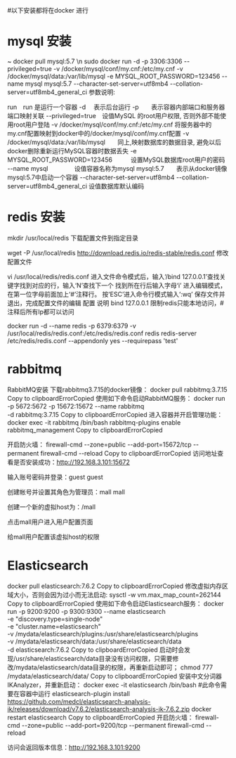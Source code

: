 #以下安装都将在docker 进行
# mysql 安装
~ docker pull mysql:5.7 \n
sudo docker run -d -p 3306:3306 --privileged=true -v /docker/mysql/conf/my.cnf:/etc/my.cnf -v /docker/mysql/data:/var/lib/mysql -e MYSQL_ROOT_PASSWORD=123456 --name mysql mysql:5.7 --character-set-server=utf8mb4 --collation-server=utf8mb4_general_ci
参数说明:

run　run 是运行一个容器
-d　 表示后台运行
-p　　表示容器内部端口和服务器端口映射关联
--privileged=true　设值MySQL 的root用户权限, 否则外部不能使用root用户登陆
-v /docker/mysql/conf/my.cnf:/etc/my.cnf 将服务器中的my.cnf配置映射到docker中的/docker/mysql/conf/my.cnf配置
-v /docker/mysql/data:/var/lib/mysql　　同上,映射数据库的数据目录, 避免以后docker删除重新运行MySQL容器时数据丢失
-e MYSQL_ROOT_PASSWORD=123456　　　设置MySQL数据库root用户的密码
--name mysql　　　　 设值容器名称为mysql
mysql:5.7　　表示从docker镜像mysql:5.7中启动一个容器
--character-set-server=utf8mb4 --collation-server=utf8mb4_general_ci 设值数据库默认编码

# redis 安装
mkdir /usr/local/redis
下载配置文件到指定目录

wget -P  /usr/local/redis http://download.redis.io/redis-stable/redis.conf
修改配置文件

vi /usr/local/redis/redis.conf
进入文件命令模式后，输入‘/bind 127.0.0.1’查找关键字找到对应的行，输入‘N’查找下一个
找到所在行后输入字母‘i’ 进入编辑模式，在第一位字母前面加上‘#’注释行。
按‘ESC’进入命令行模式输入‘:wq’ 保存文件并退出，完成配置文件的编辑
配置	说明
bind 127.0.0.1	限制redis只能本地访问，#注释后所有Ip都可以访问

docker run -d --name redis -p 6379:6379 -v /usr/local/redis/redis.conf:/etc/redis/redis.conf redis redis-server /etc/redis/redis.conf --appendonly yes --requirepass 'test'

# rabbitmq
RabbitMQ安装
下载rabbitmq3.7.15的docker镜像：
docker pull rabbitmq:3.7.15
Copy to clipboardErrorCopied
使用如下命令启动RabbitMQ服务：
docker run -p 5672:5672 -p 15672:15672 --name rabbitmq \
-d rabbitmq:3.7.15
Copy to clipboardErrorCopied
进入容器并开启管理功能：
docker exec -it rabbitmq /bin/bash
rabbitmq-plugins enable rabbitmq_management
Copy to clipboardErrorCopied


开启防火墙：
firewall-cmd --zone=public --add-port=15672/tcp --permanent
firewall-cmd --reload
Copy to clipboardErrorCopied
访问地址查看是否安装成功：http://192.168.3.101:15672


输入账号密码并登录：guest guest

创建帐号并设置其角色为管理员：mall mall



创建一个新的虚拟host为：/mall


点击mall用户进入用户配置页面


给mall用户配置该虚拟host的权限

# Elasticsearch

docker pull elasticsearch:7.6.2
Copy to clipboardErrorCopied
修改虚拟内存区域大小，否则会因为过小而无法启动:
sysctl -w vm.max_map_count=262144
Copy to clipboardErrorCopied
使用如下命令启动Elasticsearch服务：
docker run -p 9200:9200 -p 9300:9300 --name elasticsearch \
-e "discovery.type=single-node" \
-e "cluster.name=elasticsearch" \
-v /mydata/elasticsearch/plugins:/usr/share/elasticsearch/plugins \
-v /mydata/elasticsearch/data:/usr/share/elasticsearch/data \
-d elasticsearch:7.6.2
Copy to clipboardErrorCopied
启动时会发现/usr/share/elasticsearch/data目录没有访问权限，只需要修改/mydata/elasticsearch/data目录的权限，再重新启动即可；
chmod 777 /mydata/elasticsearch/data/
Copy to clipboardErrorCopied
安装中文分词器IKAnalyzer，并重新启动：
docker exec -it elasticsearch /bin/bash
#此命令需要在容器中运行
elasticsearch-plugin install https://github.com/medcl/elasticsearch-analysis-ik/releases/download/v7.6.2/elasticsearch-analysis-ik-7.6.2.zip
docker restart elasticsearch
Copy to clipboardErrorCopied
开启防火墙：
firewall-cmd --zone=public --add-port=9200/tcp --permanent
firewall-cmd --reload

访问会返回版本信息：http://192.168.3.101:9200

